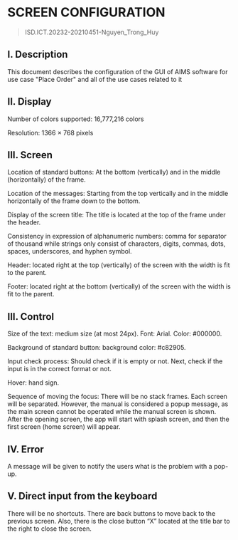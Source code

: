 # SCREEN CONFIGURATION
> ISD.ICT.20232-20210451-Nguyen_Trong_Huy

## I. Description
This document describes the configuration of the GUI of AIMS software for use case "Place Order" and all of the use cases related to it

## II. Display
Number of colors supported: 16,777,216 colors

Resolution: 1366 × 768 pixels

## III. Screen
Location of standard buttons: At the bottom (vertically) and in the middle (horizontally) of the frame.

Location of the messages: Starting from the top vertically and in the middle horizontally of the frame down to the bottom.

Display of the screen title: The title is located at the top of the frame under the header.

Consistency in expression of alphanumeric numbers: comma for separator of thousand while strings only consist of characters, digits, commas, dots, spaces, underscores, and hyphen symbol.

Header: located right at the top (vertically) of the screen with the width is fit to the parent.

Footer: located right at the bottom (vertically) of the screen with the width is fit to the parent.

## III. Control
Size of the text: medium size (at most 24px). Font: Arial. Color: #000000.

Background of standard button: background color: #c82905.

Input check process: Should check if it is empty or not. Next, check if the input is in the correct format or not.

Hover: hand sign.

Sequence of moving the focus: There will be no stack frames. Each screen will be separated. However, the manual is considered a popup message, as the main screen cannot be operated while the manual screen is shown. After the opening screen, the app will start with splash screen, and then the first screen (home screen) will appear.

## IV. Error
A message will be given to notify the users what is the problem with a pop-up.

## V. Direct input from the keyboard
There will be no shortcuts. There are back buttons to move back to the previous screen. Also, there is the close button “X” located at the title bar to the right to close the screen.



